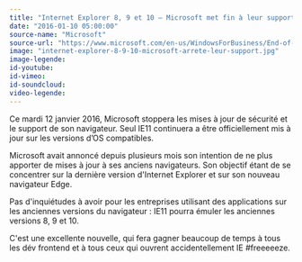```yaml
---
title: "Internet Explorer 8, 9 et 10 — Microsoft met fin à leur support"
date: "2016-01-10 05:00:00"
source-name: "Microsoft"
source-url: "https://www.microsoft.com/en-us/WindowsForBusiness/End-of-IE-support"
image: "internet-explorer-8-9-10-microsoft-arrete-leur-support.jpg"
image-legende:
id-youtube:
id-vimeo:
id-soundcloud:
video-legende:
---
```

Ce mardi 12 janvier 2016, Microsoft stoppera les mises à jour de sécurité et le support de son navigateur. Seul IE11 continuera a être officiellement mis à jour sur les versions d’OS compatibles.

Microsoft avait annoncé depuis plusieurs mois son intention de ne plus apporter de mises à jour à ses anciens navigateurs. Son objectif étant de se concentrer sur la dernière version d'Internet Explorer et sur son nouveau navigateur Edge.

Pas d'inquiétudes à avoir pour les entreprises utilisant des applications sur les anciennes versions du navigateur : IE11 pourra émuler les anciennes versions 8, 9 et 10.

C'est une excellente nouvelle, qui fera gagner beaucoup de temps à tous les dév frontend et à tous ceux qui ouvrent accidentellement IE #freeeeeze.
